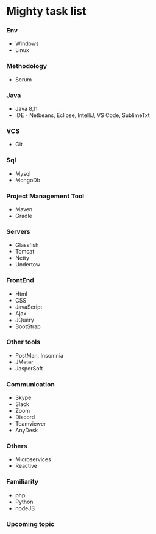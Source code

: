 # Mighty task list

### Env
* Windows
* Linux

### Methodology
* Scrum

### Java
* Java 8,11
* IDE - Netbeans, Eclipse, IntelliJ, VS Code, SublimeTxt

### VCS
* Git

### Sql
* Mysql
* MongoDb

### Project Management Tool
* Maven
* Gradle

### Servers
* Glassfish
* Tomcat
* Netty
* Undertow

### FrontEnd
* Html
* CSS
* JavaScript
* Ajax
* JQuery
* BootStrap

### Other tools
* PostMan, Insomnia
* JMeter
* JasperSoft

### Communication 
* Skype
* Slack
* Zoom
* Discord
* Teamviewer
* AnyDesk

### Others
* Microservices
* Reactive


### Familiarity
* php
* Python
* nodeJS

### Upcoming topic



